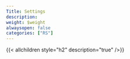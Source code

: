 ```yaml
---
Title: Settings
description:
weight: $weight
alwaysopen: false
categories: ["RS"]
---
```

{{< allchildren style="h2" description="true" />}}
